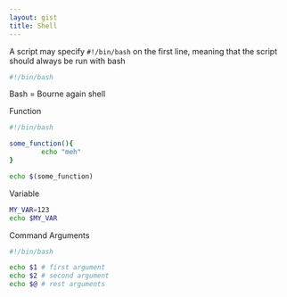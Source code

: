 ```yaml
---
layout: gist
title: Shell
---
```


A script may specify `#!/bin/bash` on the first line, meaning that the script should always be run with bash
```sh
#!/bin/bash
```

Bash = Bourne again shell 


Function
```sh
#!/bin/bash

some_function(){
        echo "meh"
}

echo $(some_function)
```

Variable
```sh
MY_VAR=123
echo $MY_VAR
```

Command Arguments
```sh
#!/bin/bash

echo $1 # first argument
echo $2 # second argument
echo $@ # rest arguments
```
